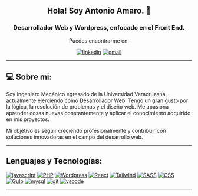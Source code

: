 <h2 align="center">
  Hola! Soy Antonio Amaro. 👋
</h2>

<div>
	<h3 align='center'> 
    Desarrollador Web y Wordpress, enfocado en el Front End.
	</h3>
</div>

<div align="center">
<p>Puedes encontrarme en: </p>
<a href="https://www.linkedin.com/in/joseantonioamaro/" target="_blank"><img alt="linkedin" src="https://img.shields.io/badge/LinkedIn-0077B5?style=for-the-badge&logo=linkedin&logoColor=white"></a>
<a href="https://mail.google.com/mail/u/0/?fs=1&tf=cm&source=mailto&to=ja.antonioamaro@gmail.com" target="_blank"><img alt="gmail" src="https://img.shields.io/badge/Gmail-D14836?style=for-the-badge&logo=gmail&logoColor=white"></a>
</div>

---

## 💻 Sobre mi:


<p>
Soy Ingeniero Mecánico egresado de la Universidad Veracruzana, actualmente ejerciendo como Desarrollador Web. 
Tengo un gran gusto por la lógica, la resolución de problemas y el diseño web. 
Me apasiona aprender cosas nuevas constantemente y aplicar el conocimiento adquirido en mis proyectos.
</p>
<p>
  Mi objetivo es seguir creciendo profesionalmente y contribuir con soluciones innovadoras en el campo del desarrollo web.
</p>

---
## Lenguajes y Tecnologías:
<div>
  
<a href="#"><img alt="javascript" src="https://img.shields.io/badge/JavaScript-F7DF1E?style=for-the-badge&logo=javascript&logoColor=black"></a>
<a href="#"><img alt="PHP" src="https://img.shields.io/badge/php-%23777BB4.svg?style=for-the-badge&logo=php&logoColor=white"></a>
<a href="#"><img alt="Wordpress" src="https://img.shields.io/badge/WordPress-%23117AC9.svg?style=for-the-badge&logo=WordPress&logoColor=white"></a>
<a href="#"><img alt="React" src="https://img.shields.io/badge/react-%2320232a.svg?style=for-the-badge&logo=react&logoColor=%2361DAFB"></a>
<a href="#"><img alt="Tailwind" src="https://img.shields.io/badge/tailwindcss-%2338B2AC.svg?style=for-the-badge&logo=tailwind-css&logoColor=white"></a>
<a href="#"><img alt="SASS" src="https://img.shields.io/badge/SASS-hotpink.svg?style=for-the-badge&logo=SASS&logoColor=white"></a>
<a href="#"><img alt="CSS" src="https://img.shields.io/badge/css3-%231572B6.svg?style=for-the-badge&logo=css3&logoColor=white"></a>
<a href="#"><img alt="Gulp" src="https://img.shields.io/badge/GULP-%23CF4647.svg?style=for-the-badge&logo=gulp&logoColor=white"></a>
<a href="#"><img alt="mysql" src="https://img.shields.io/badge/MySQL-005C84?style=for-the-badge&logo=mysql&logoColor=white"></a>
<a href="#"><img alt="git" src="https://img.shields.io/badge/GIT-E44C30?style=for-the-badge&logo=git&logoColor=white"></a>
<a href="#"><img alt="vscode" src="https://img.shields.io/badge/vscode-0078d7?style=for-the-badge&logo=visualstudiocode&logoColor=white"></a>
</div>

--- 



<!---
Antonio-Amaro/Antonio-Amaro is a ✨ special ✨ repository because its `README.md` (this file) appears on your GitHub profile.
You can click the Preview link to take a look at your changes.
--->
